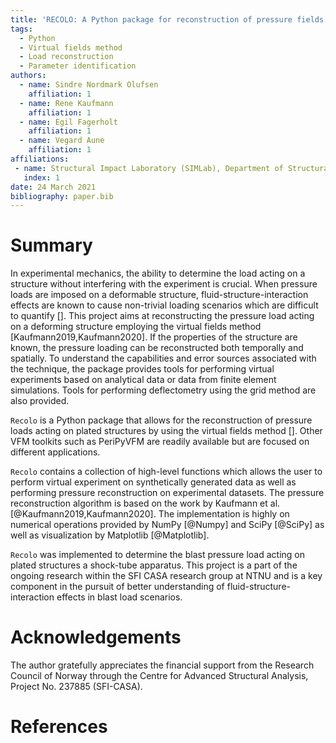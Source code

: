 ```yaml
---
title: 'RECOLO: A Python package for reconstruction of pressure fields from kinematic fields using the virtual fields method'
tags:
  - Python
  - Virtual fields method
  - Load reconstruction
  - Parameter identification
authors:
  - name: Sindre Nordmark Olufsen
    affiliation: 1
  - name: Rene Kaufmann
    affiliation: 1
  - name: Egil Fagerholt
    affiliation: 1
  - name: Vegard Aune
    affiliation: 1
affiliations:
 - name: Structural Impact Laboratory (SIMLab), Department of Structural Engineering, NTNU, Norwegian University of Science and Technology, NO-7491 Trondheim, Norway
   index: 1
date: 24 March 2021
bibliography: paper.bib
---
```


# Summary
In experimental mechanics, the ability to determine the load acting on a structure without interfering with the experiment is crucial.
When pressure loads are imposed on a deformable structure, fluid-structure-interaction effects are known to cause non-trivial loading scenarios which are difficult to quantify [].
This project aims at reconstructing the pressure load acting on a deforming structure employing the virtual fields method [Kaufmann2019,Kaufmann2020]. If the properties of the structure are known,
the pressure loading can be reconstructed both temporally and spatially. To understand the capabilities and error sources
associated with the technique, the package provides tools for performing virtual experiments based on analytical data or data from finite element simulations. Tools for performing deflectometry using the grid method are also provided.

``Recolo`` is a Python package that allows for the reconstruction of pressure loads acting on plated structures by using the virtual fields method [].
Other VFM toolkits such as PeriPyVFM are readily available but are focused on different applications.

``Recolo`` contains a collection of high-level functions which allows the user to perform virtual experiment on synthetically generated data as well
 as performing pressure reconstruction on experimental datasets. The pressure reconstruction algorithm is based on the work by Kaufmann et al. [@Kaufmann2019,Kaufmann2020].
The implementation is highly on numerical operations provided by NumPy [@Numpy] and SciPy [@SciPy] as well as visualization by Matplotlib [@Matplotlib].

``Recolo`` was implemented to determine the blast pressure load acting on plated structures a shock-tube apparatus.
This project is a part of the ongoing research within the SFI CASA research group at NTNU and is a key component in the pursuit of better understanding of fluid-structure-interaction effects in blast load scenarios.

# Acknowledgements
The author gratefully appreciates the financial support from the Research Council of Norway through the Centre for Advanced Structural Analysis, Project No. 237885 (SFI-CASA).

# References
